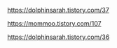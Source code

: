 https://dolphinsarah.tistory.com/37

https://mommoo.tistory.com/107

https://dolphinsarah.tistory.com/36

